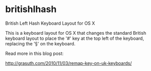 britishlhash
============

British Left Hash Keyboard Layout for OS X

This is a keyboard layout for OS X that changes the standard British keyboard
layout to place the '#' key at the top left of the keyboard, replacing the '§'
on the keyboard.

Read more in this blog post:

http://grasuth.com/2010/11/03/remap-key-on-uk-keyboards/


